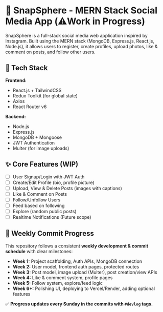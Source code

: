 # 🚀 SnapSphere - MERN Stack Social Media App (⚠️Work in Progress)

SnapSphere is a full-stack social media web application inspired by Instagram. Built using the MERN stack (MongoDB, Express.js, React.js, Node.js), it allows users to register, create profiles, upload photos, like & comment on posts, and follow other users.

## 📌 Tech Stack

**Frontend:**  
- React.js + TailwindCSS  
- Redux Toolkit (for global state)  
- Axios  
- React Router v6  

**Backend:**  
- Node.js  
- Express.js  
- MongoDB + Mongoose  
- JWT Authentication  
- Multer (for image uploads)  

## ✨ Core Features (WIP)

- [ ] User Signup/Login with JWT Auth  
- [ ] Create/Edit Profile (bio, profile picture)  
- [ ] Upload, View & Delete Posts (images with captions)  
- [ ] Like & Comment on Posts  
- [ ] Follow/Unfollow Users  
- [ ] Feed based on following  
- [ ] Explore (random public posts)  
- [ ] Realtime Notifications (Future scope)  

## 📅 Weekly Commit Progress

This repository follows a consistent **weekly development & commit schedule** with clear milestones:

- **Week 1:** Project scaffolding, Auth APIs, MongoDB connection  
- **Week 2:** User model, frontend auth pages, protected routes  
- **Week 3:** Post model, image upload (Multer), post creation/view APIs  
- **Week 4:** Like & comment system, profile pages  
- **Week 5:** Follow system, explore/feed logic  
- **Week 6+:** Polishing UI, deploying to Vercel/Render, adding optional features

✅ **Progress updates every Sunday in the commits with `#devlog` tags.**


